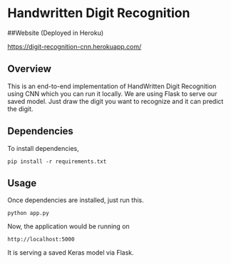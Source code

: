 # Handwritten Digit Recognition

##Website (Deployed in Heroku)

https://digit-recognition-cnn.herokuapp.com/

## Overview

This is an end-to-end implementation of HandWritten Digit Recognition using CNN which you can run it locally. We are using Flask to serve our saved model. Just draw the digit you want to recognize and it can predict the digit. 

## Dependencies

To install dependencies, 

```pip install -r requirements.txt```

## Usage

Once dependencies are installed, just run this. 

```python app.py```

Now, the application would be running on 

```http://localhost:5000```

It is serving a saved Keras model via Flask.








